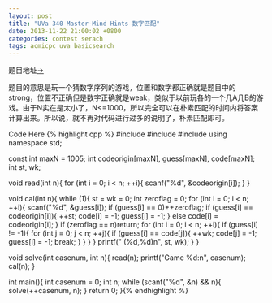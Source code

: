 ```yaml
---
layout: post
title: "UVa 340 Master-Mind Hints 数字匹配"
date: 2013-11-22 21:00:02 +0800
categories: contest serach
tags: acmicpc uva basicsearch
---
```

题目地址<a title="UVa 340" href="http://uva.onlinejudge.org/index.php?option=com_onlinejudge&Itemid=8&category=98&page=show_problem&problem=276" target="_blank">-></a>

题目的意思是玩一个猜数字序列的游戏，位置和数字都正确就是题目中的strong，位置不正确但是数字正确就是weak，类似于以前玩各的一个几A几B的游戏。由于N实在是太小了，N<=1000，所以完全可以在朴素匹配的时间内将答案计算出来。所以说，就不再对代码进行过多的说明了，朴素匹配即可。

Code Here
{% highlight cpp %}
#include <iostream>
#include <cstring>
#include <cstdio>
using namespace std;

const int maxN = 1005;
int codeorigin[maxN], guess[maxN], code[maxN];
int st, wk;

void read(int n){
    for (int i = 0; i < n; ++i){
        scanf("%d", &codeorigin[i]);
    }
}

void cal(int n){
    while (1){
        st = wk = 0;
        int zeroflag = 0;
        for (int i = 0; i < n; ++i){
            scanf("%d", &guess[i]);
            if (guess[i] == 0)++zeroflag;
            if (guess[i] == codeorigin[i]){
                ++st;
                code[i] = -1;
                guess[i] = -1;
            }
            else code[i] = codeorigin[i];
        }
        if (zeroflag == n)return;
        for (int i = 0; i < n; ++i){
            if (guess[i] != -1){
                for (int j = 0; j < n; ++j){
                    if (guess[i] == code[j]){
                        ++wk;
                        code[j] = -1;
                        guess[i] = -1;
                        break;
                    }
                }
            }
        }
        printf("    (%d,%d)n", st, wk);
    }
}

void solve(int casenum, int n){
    read(n);
    printf("Game %d:n", casenum);
    cal(n);
}

int main(){
    int casenum = 0;
    int n;
    while (scanf("%d", &n) && n){
        solve(++casenum, n);
    }
    return 0;
}{% endhighlight %}
